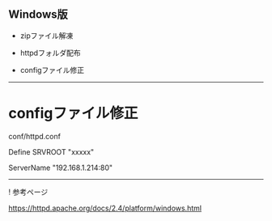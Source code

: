 
## Windows版

* zipファイル解凍

* httpdフォルダ配布

* configファイル修正


---

# configファイル修正

conf/httpd.conf

Define SRVROOT "xxxxx"

ServerName "192.168.1.214:80"


---
! 参考ページ

https://httpd.apache.org/docs/2.4/platform/windows.html
